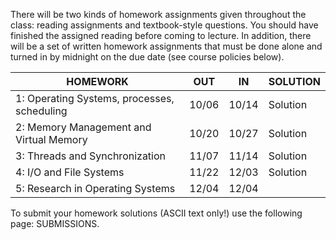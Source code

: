 There will be two kinds of homework assignments given throughout the class: reading assignments and textbook-style questions. You should have finished the assigned reading before coming to lecture. In addition, there will be a set of written homework assignments that must be done alone and turned in by midnight on the due date (see course policies below).

| HOMEWORK | OUT | IN | SOLUTION |
| --- | --- | --- | --- |
| 1: Operating Systems, processes, scheduling	| 10/06 | 10/14 | Solution |
| 2: Memory Management and Virtual Memory	| 10/20	| 10/27 | Solution |
| 3: Threads and Synchronization | 11/07 | 11/14 | Solution |
| 4: I/O and File Systems	| 11/22	| 12/03 | Solution |
| 5: Research in Operating Systems | 12/04 | 12/04 |  |

To submit your homework solutions (ASCII text only!) use the following page: SUBMISSIONS.
